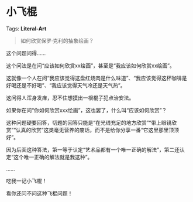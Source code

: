 # 小飞棍

Tags: **Literal-Art**

> 如何欣赏保罗·克利的抽象绘画？



这个问题问得……

这个问法是在问“应该如何欣赏xx绘画”，甚至是“我应该如何欣赏xx绘画”。

这就像一个人在问“我应该觉得这盘红烧肉是什么味道”、“我应该觉得这杯咖啡是好喝还是不好喝”、“我应该觉得天气冷还是天气热”。

这问得人浑身发痒，忍不住想摸出一根棍子犯点治安法。

如果你在问“你如何欣赏xxx绘画”，这也罢了，什么叫“应该如何欣赏”？

这种问题硬要回答，切题的回答只能是“在光线充足的地方欣赏”“带上眼镜欣赏”“认真的欣赏”这类毫无营养的废话，而不是给你分享一番“它这里那里顶顶好”。

因为后面这种答法，第一等于认定“艺术品都有一个唯一正确的解法”，第二还认定“这个唯一正确的解法就是我这种”。

……

吃我一记小飞棍！

看你还问不问这种飞棍问题！



